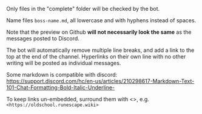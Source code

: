 Only files in the "complete" folder will be checked by the bot.

Name files `boss-name.md`, all lowercase and with hyphens instead of spaces.

Note that the preview on Github **will not necessarily look the same** as the messages posted to Discord.

The bot will automatically remove multiple line breaks, and add a link to the top at the end of the channel. Hyperlinks on their own line with no other writing will be posted as individual messages. 

Some markdown is compatible with discord: https://support.discord.com/hc/en-us/articles/210298617-Markdown-Text-101-Chat-Formatting-Bold-Italic-Underline-

To keep links un-embedded, surround them with <>, e.g. `<https://oldschool.runescape.wiki>`
